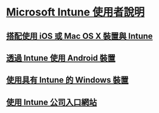 # [Microsoft Intune 使用者說明]()
## [搭配使用 iOS 或 Mac OS X 裝置與 Intune](using-your-ios-or-mac-os-x-device-with-intune.md)
## [透過 Intune 使用 Android 裝置](using-your-android-device-with-intune.md)
## [使用具有 Intune 的 Windows 裝置](using-your-windows-device-with-intune.md)
## [使用 Intune 公司入口網站](using-the-intune-company-portal-website.md)


<!--HONumber=Jun16_HO4-->


